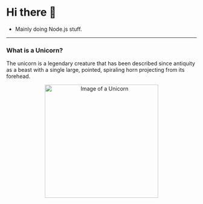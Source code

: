 # Hi there 👋

- Mainly doing Node.js stuff.

---

### What is a Unicorn?

The unicorn is a legendary creature that has been described since antiquity as a beast with a single large, pointed, spiraling horn projecting from its forehead.

<p align="center" width="100%">
<img src="https://media.giphy.com/media/wxZVenBE9msRq/giphy.gif" alt="Image of a Unicorn" width="300"/>
</p>

